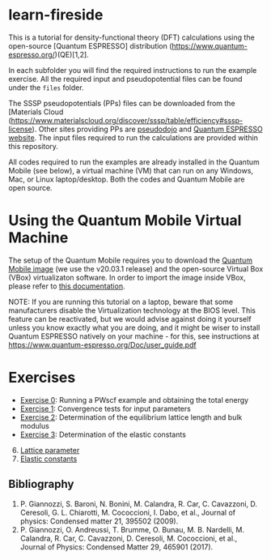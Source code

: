 # learn-fireside

This is a tutorial for density-functional theory (DFT) calculations using the open-source [Quantum ESPRESSO] distribution (https://www.quantum-espresso.org/)(QE)[1,2].

In each subfolder you will find the required instructions to run the example exercise. All the required input and pseudopotential files can be found under the ```files``` folder.

The SSSP pseudopotentials (PPs) files can be downloaded from the [Materials Cloud (https://www.materialscloud.org/discover/sssp/table/efficiency#sssp-license). Other sites providing PPs are [pseudodojo](http://www.pseudo-dojo.org/) and [Quantum ESPRESSO website](https://www.quantum-espresso.org/pseudopotentials). The input files required to run the calculations are provided within this repository.

All codes required to run the examples are already installed in the Quantum Mobile (see below), a virtual machine (VM) that can run on any Windows, Mac, or Linux laptop/desktop. Both the codes and Quantum Mobile are open source. 

# Using the Quantum Mobile Virtual Machine

The setup of the Quantum Mobile requires you to download the [Quantum Mobile image](https://github.com/marvel-nccr/quantum-mobile/releases/) (we use the v20.03.1 release) and the open-source Virtual Box (VBox) virtualizaton software.   In order to import the image inside VBox, please refer to [this documentation](https://docs.oracle.com/cd/E26217_01/E26796/html/qs-import-vm.html).

NOTE: If you are running this tutorial on a laptop, beware that some manufacturers disable the Virtualization technology at the BIOS level. This feature can be reactivated, but we would advise against doing it yourself unless you know exactly what you are doing, and it might be wiser to install Quantum ESPRESSO natively on your machine - for this, see instructions at https://www.quantum-espresso.org/Doc/user_guide.pdf

# Exercises

 - [Exercise 0](0_initial_tests/README.md): Running a PWscf example and obtaining the total energy
 - [Exercise 1](1_convergence_tests/README.md): Convergence tests for input parameters
 - [Exercise 2](2_lattice_param_bulk_modulus/README.md): Determination of the equilibrium lattice length and bulk modulus
 - [Exercise 3](3_elastic_constants/README.md): Determination of the elastic constants

6. [Lattice parameter](6_mechanical_properties_lattice_param/README.md)
7. [Elastic constants](7_mechanical_properties_elastic_constants/README.md)

## Bibliography
1. P. Giannozzi, S. Baroni, N. Bonini, M. Calandra, R. Car, C. Cavazzoni, D. Ceresoli, G. L. Chiarotti, M. Cococcioni, I. Dabo, et al., Journal of physics: Condensed matter 21, 395502 (2009).
2. P. Giannozzi, O. Andreussi, T. Brumme, O. Bunau, M. B. Nardelli, M. Calandra, R. Car, C. Cavazzoni, D. Ceresoli, M. Cococcioni, et al., Journal of Physics: Condensed Matter 29, 465901 (2017).
